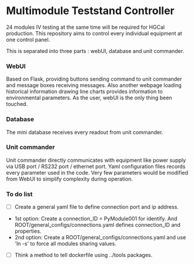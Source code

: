 # Multimodule Teststand Controller
24 modules IV testing at the same time will be required for HGCal production.
This repository aims to control every individual equipment at one control panel.

This is separated into three parts : webUI, database and unit commander.
### WebUI
Based on Flask, providing buttons sending command to unit commander and message boxes receiving messages.
Also another webpage loading historical information drawing line charts provides information to environmental parameters.
As the user, webUI is the only thing been touched.
### Database
The mini database receives every readout from unit commander.
### Unit commander
Unit commander directly communicates with equipment like power supply via USB port / RS232 port / ethernet port.
Yaml configuration files records every parameter used in the code.
Very few parameters would be modified from WebUI to simplify complexity during operation.

### To do list
* [ ] Create a general yaml file to define connection port and ip address.
 - 1st option: Create a connection_ID = PyModule001 for identify. And ROOT/general_configs/connections.yaml defines connection_ID and properties.
 - 2nd option: Create a ROOT/general_configs/connections.yaml and use 'ln -s' to force all modules sharing values.
* [ ] Think a method to tell dockerfile using ../tools packages.
